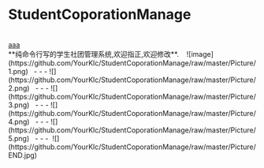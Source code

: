 # StudentCoporationManage
<br>
<a href="www.baidu.com">aaa</a>
<br>
 **纯命令行写的学生社团管理系统,欢迎指正,欢迎修改**.  
  ![image](https://github.com/YourKlc/StudentCoporationManage/raw/master/Picture/1.png)  
- - -
  ![](https://github.com/YourKlc/StudentCoporationManage/raw/master/Picture/2.png)  
- - -
  ![](https://github.com/YourKlc/StudentCoporationManage/raw/master/Picture/3.png)  
- - -
  ![](https://github.com/YourKlc/StudentCoporationManage/raw/master/Picture/4.png)  
- - -
  ![](https://github.com/YourKlc/StudentCoporationManage/raw/master/Picture/5.png)  
- - -
  ![](https://github.com/YourKlc/StudentCoporationManage/raw/master/Picture/END.jpg)  
    
  
